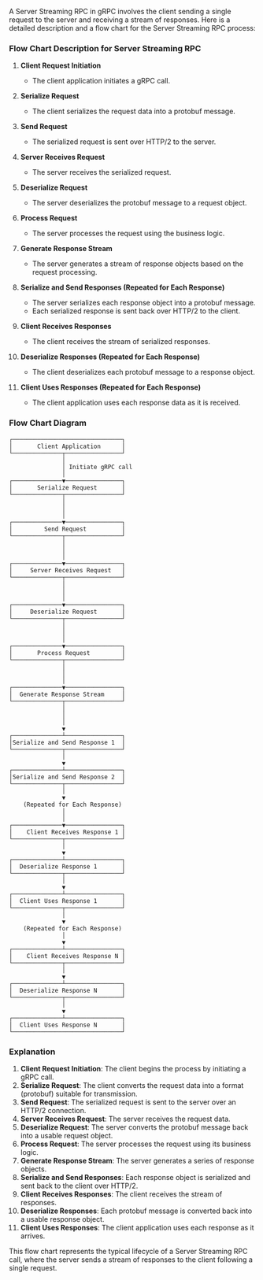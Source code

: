 A Server Streaming RPC in gRPC involves the client sending a single request to the server and receiving a stream of responses. Here is a detailed description and a flow chart for the Server Streaming RPC process:

### Flow Chart Description for Server Streaming RPC

1. **Client Request Initiation**
   - The client application initiates a gRPC call.

2. **Serialize Request**
   - The client serializes the request data into a protobuf message.

3. **Send Request**
   - The serialized request is sent over HTTP/2 to the server.

4. **Server Receives Request**
   - The server receives the serialized request.

5. **Deserialize Request**
   - The server deserializes the protobuf message to a request object.

6. **Process Request**
   - The server processes the request using the business logic.

7. **Generate Response Stream**
   - The server generates a stream of response objects based on the request processing.

8. **Serialize and Send Responses (Repeated for Each Response)**
   - The server serializes each response object into a protobuf message.
   - Each serialized response is sent back over HTTP/2 to the client.

9. **Client Receives Responses**
   - The client receives the stream of serialized responses.

10. **Deserialize Responses (Repeated for Each Response)**
    - The client deserializes each protobuf message to a response object.

11. **Client Uses Responses (Repeated for Each Response)**
    - The client application uses each response data as it is received.

### Flow Chart Diagram

```plaintext
┌───────────────────────────────┐
│       Client Application      │
└──────────────┬────────────────┘
               │
               │ Initiate gRPC call
               │
┌──────────────▼────────────────┐
│       Serialize Request       │
└──────────────┬────────────────┘
               │
               │
               │
┌──────────────▼────────────────┐
│         Send Request          │
└──────────────┬────────────────┘
               │
               │
               │
┌──────────────▼────────────────┐
│     Server Receives Request   │
└──────────────┬────────────────┘
               │
               │
               │
┌──────────────▼────────────────┐
│     Deserialize Request       │
└──────────────┬────────────────┘
               │
               │
               │
┌──────────────▼────────────────┐
│       Process Request         │
└──────────────┬────────────────┘
               │
               │
               │
┌──────────────▼────────────────┐
│  Generate Response Stream     │
└──────────────┬────────────────┘
               │
               │
               │
               ▼
┌──────────────┴────────────────┐
│Serialize and Send Response 1  │
└──────────────┬────────────────┘
               │
               ▼
┌──────────────┴────────────────┐
│Serialize and Send Response 2  │
└──────────────┬────────────────┘
               │
               ▼
    (Repeated for Each Response)
               │
               │
┌──────────────▼────────────────┐
│    Client Receives Response 1 │
└──────────────┬────────────────┘
               │
               ▼
┌──────────────┴────────────────┐
│  Deserialize Response 1       │
└──────────────┬────────────────┘
               │
               ▼
┌──────────────┴────────────────┐
│  Client Uses Response 1       │
└──────────────┬────────────────┘
               │
               ▼
    (Repeated for Each Response)
               │
               ▼
┌──────────────┴────────────────┐
│    Client Receives Response N │
└──────────────┬────────────────┘
               │
               ▼
┌──────────────┴────────────────┐
│  Deserialize Response N       │
└──────────────┬────────────────┘
               │
               ▼
┌──────────────┴────────────────┐
│  Client Uses Response N       │
└───────────────────────────────┘
```

### Explanation

1. **Client Request Initiation**: The client begins the process by initiating a gRPC call.
2. **Serialize Request**: The client converts the request data into a format (protobuf) suitable for transmission.
3. **Send Request**: The serialized request is sent to the server over an HTTP/2 connection.
4. **Server Receives Request**: The server receives the request data.
5. **Deserialize Request**: The server converts the protobuf message back into a usable request object.
6. **Process Request**: The server processes the request using its business logic.
7. **Generate Response Stream**: The server generates a series of response objects.
8. **Serialize and Send Responses**: Each response object is serialized and sent back to the client over HTTP/2.
9. **Client Receives Responses**: The client receives the stream of responses.
10. **Deserialize Responses**: Each protobuf message is converted back into a usable response object.
11. **Client Uses Responses**: The client application uses each response as it arrives.

This flow chart represents the typical lifecycle of a Server Streaming RPC call, where the server sends a stream of responses to the client following a single request.